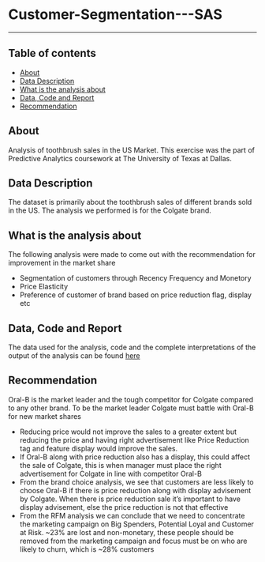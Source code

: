# Customer-Segmentation---SAS
----

## Table of contents
* [About](#about)
* [Data Description](#data-description)
* [What is the analysis about](#what-is-the-analysis-about)
* [Data, Code and Report](#data,-code-and-report)
* [Recommendation](#recommendation)

## About
Analysis of toothbrush sales in the US Market. This exercise was the part of Predictive Analytics coursework at The University of Texas at Dallas.

## Data Description
The dataset is primarily about the toothbrush sales of different brands sold in the US. The analysis we performed is for the Colgate brand.

## What is the analysis about 
The following analysis were made to come out with the recommendation for improvement in the market share
* Segmentation of customers through Recency Frequency and Monetory
* Price Elasticity
* Preference of customer of brand based on price reduction flag, display etc

## Data, Code and Report
The data used for the analysis, code and the complete interpretations of the output of the analysis can be found [here](https://github.com/ShilpaPBhat/Customer-Segmentation---SAS/tree/master/data_code_report)

## Recommendation
Oral-B is the market leader and the tough competitor for Colgate compared to any other brand. To be the market leader Colgate must battle with Oral-B for new market shares
* Reducing price would not improve the sales to a greater extent but reducing the price and having right advertisement like Price Reduction tag and feature display would improve the sales.
* If Oral-B along with price reduction also has a display, this could affect the sale of Colgate, this is when manager must place the right advertisement for Colgate in line with competitor Oral-B
* From the brand choice analysis, we see that customers are less likely to choose Oral-B if there is price reduction along with display advisement by Colgate. When there is price reduction sale it’s important to have display advisement, else the price reduction is not that effective
* From the RFM analysis we can conclude that we need to concentrate the marketing campaign on Big Spenders, Potential Loyal and Customer at Risk. ~23% are lost and non-monetary, these people should be removed from the marketing campaign and focus must be on who are likely to churn, which is ~28% customers
